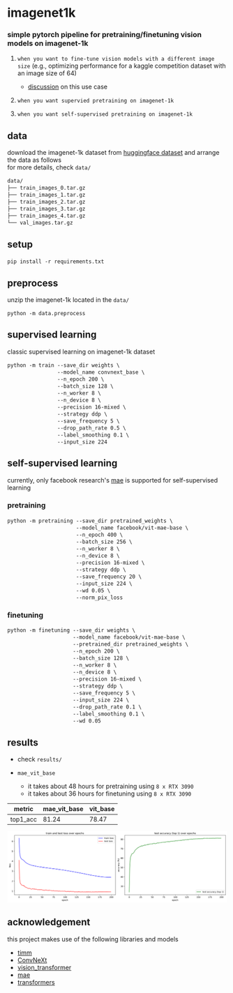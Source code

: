 # imagenet1k
### simple pytorch pipeline for pretraining/finetuning vision models on imagenet-1k

1. `when you want to fine-tune vision models with a different image size` (e.g., optimizing performance for a kaggle competition dataset with an image size of 64)
    - [discussion](https://www.kaggle.com/discussions/general/543196) on this use case

2. `when you want supervied pretraining on imagenet-1k`

3. `when you want self-supervised pretraining on imagenet-1k`

## data
download the imagenet-1k dataset from [huggingface dataset](https://huggingface.co/datasets/ILSVRC/imagenet-1k) and arrange the data as follows \
for more details, check `data/`

```
data/
├── train_images_0.tar.gz
├── train_images_1.tar.gz
├── train_images_2.tar.gz
├── train_images_3.tar.gz
├── train_images_4.tar.gz
└── val_images.tar.gz
```

## setup
`
pip install -r requirements.txt
`

## preprocess
unzip the imagenet-1k located in the `data/`
```
python -m data.preprocess
```

## supervised learning
classic supervised learning on imagenet-1k dataset
```
python -m train --save_dir weights \
                --model_name convnext_base \
                --n_epoch 200 \
                --batch_size 128 \
                --n_worker 8 \
                --n_device 8 \
                --precision 16-mixed \
                --strategy ddp \
                --save_frequency 5 \
                --drop_path_rate 0.5 \
                --label_smoothing 0.1 \
                --input_size 224 
```

## self-supervised learning
currently, only facebook research's [mae](https://arxiv.org/abs/2111.06377) is supported for self-supervised learning

### pretraining
```
python -m pretraining --save_dir pretrained_weights \
                      --model_name facebook/vit-mae-base \
                      --n_epoch 400 \
                      --batch_size 256 \
                      --n_worker 8 \
                      --n_device 8 \
                      --precision 16-mixed \
                      --strategy ddp \
                      --save_frequency 20 \
                      --input_size 224 \
                      --wd 0.05 \
                      --norm_pix_loss
```

### finetuning
```
python -m finetuning --save_dir weights \
                     --model_name facebook/vit-mae-base \
                     --pretrained_dir pretrained_weights \
                     --n_epoch 200 \
                     --batch_size 128 \
                     --n_worker 8 \
                     --n_device 8 \
                     --precision 16-mixed \
                     --strategy ddp \
                     --save_frequency 5 \
                     --input_size 224 \
                     --drop_path_rate 0.1 \
                     --label_smoothing 0.1 \
                     --wd 0.05 
```

## results
- check `results/` 

- `mae_vit_base`
    - it takes about 48 hours for pretraining using `8 x RTX 3090`
    - it takes about 36 hours for finetuning using `8 x RTX 3090`

|metric|mae_vit_base|vit_base|
|---|---|---|
|top1_acc|81.24|78.47|

![image](results/mae_vit_base/finetuning/loss_curve.png)

## acknowledgement
this project makes use of the following libraries and models
- [timm](https://github.com/huggingface/pytorch-image-models)
- [ConvNeXt](https://github.com/facebookresearch/ConvNeXt)
- [vision_transformer](https://github.com/google-research/vision_transformer)
- [mae](https://github.com/facebookresearch/mae)
- [transformers](https://github.com/huggingface/transformers)